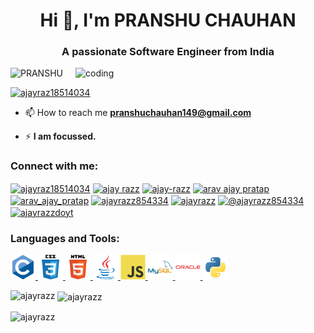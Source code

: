 <h1 align="center">Hi 👋, I'm PRANSHU CHAUHAN</h1>
<h3 align="center">A passionate Software Engineer from India</h3>

<img align="right" alt="coding" width="400" src="https://media2.giphy.com/media/v1.Y2lkPTc5MGI3NjExNTY0bm02djVzbjNoYWVmZzAwM2tpMnh5a2Rta3FncTB3eW5tZGJjNiZlcD12MV9pbnRlcm5hbF9naWZfYnlfaWQmY3Q9Zw/qgQUggAC3Pfv687qPC/giphy.gif">

<p align="left"> <img src="https://komarev.com/ghpvc/?username=ajayrazz&label=Profile%20views&color=0e75b6&style=flat" alt="PRANSHU" /> </p>

<p align="left"> <a href="https://twitter.com/ajayraz18514034" target="blank"><img src="https://img.shields.io/twitter/follow/ajayraz18514034?logo=twitter&style=for-the-badge" alt="ajayraz18514034" /></a> </p>

- 📫 How to reach me **pranshuchauhan149@gmail.com**

- ⚡ **I am focussed.**

<h3 align="left">Connect with me:</h3>
<p align="left">
<a href="https://twitter.com/ajayraz18514034" target="blank"><img align="center" src="https://raw.githubusercontent.com/rahuldkjain/github-profile-readme-generator/master/src/images/icons/Social/twitter.svg" alt="ajayraz18514034" height="30" width="40" /></a>
<a href="https://linkedin.com/in/ajay razz" target="blank"><img align="center" src="https://raw.githubusercontent.com/rahuldkjain/github-profile-readme-generator/master/src/images/icons/Social/linked-in-alt.svg" alt="ajay razz" height="30" width="40" /></a>
<a href="https://stackoverflow.com/users/ajay-razz" target="blank"><img align="center" src="https://raw.githubusercontent.com/rahuldkjain/github-profile-readme-generator/master/src/images/icons/Social/stack-overflow.svg" alt="ajay-razz" height="30" width="40" /></a>
<a href="https://fb.com/arav ajay pratap" target="blank"><img align="center" src="https://raw.githubusercontent.com/rahuldkjain/github-profile-readme-generator/master/src/images/icons/Social/facebook.svg" alt="arav ajay pratap" height="30" width="40" /></a>
<a href="https://instagram.com/arav_ajay_pratap" target="blank"><img align="center" src="https://raw.githubusercontent.com/rahuldkjain/github-profile-readme-generator/master/src/images/icons/Social/instagram.svg" alt="arav_ajay_pratap" height="30" width="40" /></a>
<a href="https://www.hackerrank.com/ajayrazz854334" target="blank"><img align="center" src="https://raw.githubusercontent.com/rahuldkjain/github-profile-readme-generator/master/src/images/icons/Social/hackerrank.svg" alt="ajayrazz854334" height="30" width="40" /></a>
<a href="https://www.leetcode.com/ajayrazz" target="blank"><img align="center" src="https://raw.githubusercontent.com/rahuldkjain/github-profile-readme-generator/master/src/images/icons/Social/leet-code.svg" alt="ajayrazz" height="30" width="40" /></a>
<a href="https://www.hackerearth.com/@ajayrazz854334" target="blank"><img align="center" src="https://raw.githubusercontent.com/rahuldkjain/github-profile-readme-generator/master/src/images/icons/Social/hackerearth.svg" alt="@ajayrazz854334" height="30" width="40" /></a>
<a href="https://auth.geeksforgeeks.org/user/ajayrazzdoyt" target="blank"><img align="center" src="https://raw.githubusercontent.com/rahuldkjain/github-profile-readme-generator/master/src/images/icons/Social/geeks-for-geeks.svg" alt="ajayrazzdoyt" height="30" width="40" /></a>
</p>

<h3 align="left">Languages and Tools:</h3>
<p align="left"> <a href="https://www.cprogramming.com/" target="_blank" rel="noreferrer"> <img src="https://raw.githubusercontent.com/devicons/devicon/master/icons/c/c-original.svg" alt="c" width="40" height="40"/> </a> <a href="https://www.w3schools.com/css/" target="_blank" rel="noreferrer"> <img src="https://raw.githubusercontent.com/devicons/devicon/master/icons/css3/css3-original-wordmark.svg" alt="css3" width="40" height="40"/> </a> <a href="https://www.w3.org/html/" target="_blank" rel="noreferrer"> <img src="https://raw.githubusercontent.com/devicons/devicon/master/icons/html5/html5-original-wordmark.svg" alt="html5" width="40" height="40"/> </a> <a href="https://www.java.com" target="_blank" rel="noreferrer"> <img src="https://raw.githubusercontent.com/devicons/devicon/master/icons/java/java-original.svg" alt="java" width="40" height="40"/> </a> <a href="https://developer.mozilla.org/en-US/docs/Web/JavaScript" target="_blank" rel="noreferrer"> <img src="https://raw.githubusercontent.com/devicons/devicon/master/icons/javascript/javascript-original.svg" alt="javascript" width="40" height="40"/> </a> <a href="https://www.mysql.com/" target="_blank" rel="noreferrer"> <img src="https://raw.githubusercontent.com/devicons/devicon/master/icons/mysql/mysql-original-wordmark.svg" alt="mysql" width="40" height="40"/> </a> <a href="https://www.oracle.com/" target="_blank" rel="noreferrer"> <img src="https://raw.githubusercontent.com/devicons/devicon/master/icons/oracle/oracle-original.svg" alt="oracle" width="40" height="40"/> </a> <a href="https://www.python.org" target="_blank" rel="noreferrer"> <img src="https://raw.githubusercontent.com/devicons/devicon/master/icons/python/python-original.svg" alt="python" width="40" height="40"/> </a> </p>

<p><img align="left" src="https://github-readme-stats.vercel.app/api/top-langs?username=ajayrazz&show_icons=true&locale=en&layout=compact" alt="ajayrazz" /></p>

<p>&nbsp;<img align="center" src="https://github-readme-stats.vercel.app/api?username=ajayrazz&show_icons=true&locale=en" alt="ajayrazz" /></p>

<p><img align="center" src="https://github-readme-streak-stats.herokuapp.com/?user=ajayrazz&" alt="ajayrazz" /></p>
